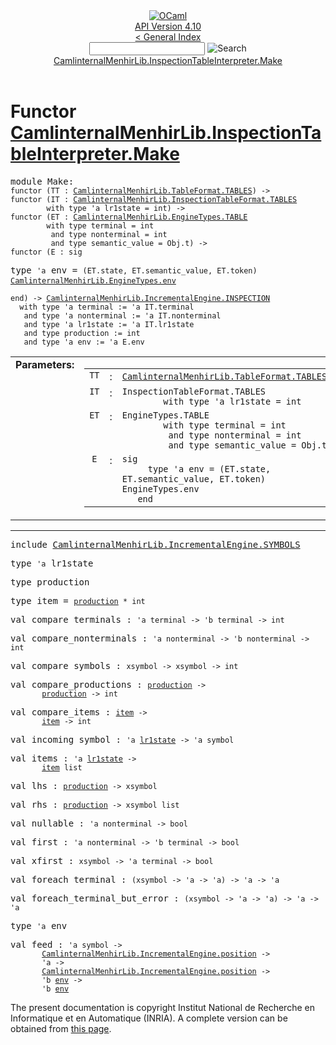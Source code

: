 <!-- ((! set title API !)) ((! set documentation !)) ((! set api !)) ((! set nobreadcrumb !)) -->
<div class="api"><header><nav class="toc brand"><a class="brand" href="https://ocaml.org/"><img src="colour-logo-gray.svg" class="svg" alt="OCaml"></a></nav><nav class="toc"><div class="toc_version"><a href="/docs" id="version-select">API Version 4.10</a></div><a href="index.html">&lt; General Index</a><div class="api_search"><input type="text" name="apisearch" id="api_search" oninput="mySearch(false);" onkeypress="this.oninput();" onclick="this.oninput();" onpaste="this.oninput();">
<img src="search_icon.svg" alt="Search" class="svg" onclick="mySearch(false)"></div>
<div id="search_results"></div><div class="toc_title"><a href="#top">CamlinternalMenhirLib.InspectionTableInterpreter.Make</a></div><ul></ul></nav></header>

<h1>Functor <a href="type_CamlinternalMenhirLib.InspectionTableInterpreter.Make.html">CamlinternalMenhirLib.InspectionTableInterpreter.Make</a></h1>

<pre><span id="MODULEMake"><span class="keyword">module</span> Make</span>: <div class="sig_block"><code class="code"><span class="keyword">functor</span>&nbsp;(</code><code class="code"><span class="constructor">TT</span></code><code class="code">&nbsp;:&nbsp;</code><code class="type"><a href="CamlinternalMenhirLib.TableFormat.TABLES.html">CamlinternalMenhirLib.TableFormat.TABLES</a></code><code class="code">)&nbsp;<span class="keywordsign">-&gt;</span>&nbsp;</code><div class="sig_block"><code class="code"><span class="keyword">functor</span>&nbsp;(</code><code class="code"><span class="constructor">IT</span></code><code class="code">&nbsp;:&nbsp;</code><code class="type"><a href="CamlinternalMenhirLib.InspectionTableFormat.TABLES.html">CamlinternalMenhirLib.InspectionTableFormat.TABLES</a></code><code class="type"> 
        with type 'a lr1state = int</code><code class="code">)&nbsp;<span class="keywordsign">-&gt;</span>&nbsp;</code><div class="sig_block"><code class="code"><span class="keyword">functor</span>&nbsp;(</code><code class="code"><span class="constructor">ET</span></code><code class="code">&nbsp;:&nbsp;</code><code class="type"><a href="CamlinternalMenhirLib.EngineTypes.TABLE.html">CamlinternalMenhirLib.EngineTypes.TABLE</a></code><code class="type"> 
        with type terminal = int
         and type nonterminal = int
         and type semantic_value = Obj.t</code><code class="code">)&nbsp;<span class="keywordsign">-&gt;</span>&nbsp;</code><div class="sig_block"><code class="code"><span class="keyword">functor</span>&nbsp;(</code><code class="code"><span class="constructor">E</span></code><code class="code">&nbsp;:&nbsp;</code><code class="code"><span class="keyword">sig</span></code></div></div></div></div></pre><div class="sig_block">
<pre><span id="TYPEenv"><span class="keyword">type</span> <code class="type">'a</code> env</span> = <code class="type">(ET.state, ET.semantic_value, ET.token) <a href="CamlinternalMenhirLib.EngineTypes.html#TYPEenv">CamlinternalMenhirLib.EngineTypes.env</a></code> </pre>

</div><pre><code class="code"><span class="keyword">end</span></code><code class="code">)&nbsp;<span class="keywordsign">-&gt;</span>&nbsp;</code><code class="type"><a href="CamlinternalMenhirLib.IncrementalEngine.INSPECTION.html">CamlinternalMenhirLib.IncrementalEngine.INSPECTION</a></code><code class="type"> 
  with type 'a terminal := 'a IT.terminal
   and type 'a nonterminal := 'a IT.nonterminal
   and type 'a lr1state := 'a IT.lr1state
   and type production := int
   and type 'a env := 'a E.env</code></pre><table border="0" cellpadding="3" width="100%">
<tbody><tr>
<td align="left" valign="top" width="1%%"><b>Parameters: </b></td>
<td>
<table class="paramstable">
<tbody><tr>
<td align="center" valign="top" width="15%">
<code>TT</code></td>
<td align="center" valign="top">:</td>
<td><code class="type"><a href="CamlinternalMenhirLib.TableFormat.TABLES.html">CamlinternalMenhirLib.TableFormat.TABLES</a></code>
</td></tr><tr>
<td align="center" valign="top" width="15%">
<code>IT</code></td>
<td align="center" valign="top">:</td>
<td><code class="type">InspectionTableFormat.TABLES
        with type 'a lr1state = int</code>
</td></tr><tr>
<td align="center" valign="top" width="15%">
<code>ET</code></td>
<td align="center" valign="top">:</td>
<td><code class="type">EngineTypes.TABLE
        with type terminal = int
         and type nonterminal = int
         and type semantic_value = Obj.t</code>
</td></tr><tr>
<td align="center" valign="top" width="15%">
<code>E</code></td>
<td align="center" valign="top">:</td>
<td><code class="type">sig
     type 'a env = (ET.state, ET.semantic_value, ET.token) EngineTypes.env
   end</code>
</td></tr></tbody></table>
</td>
</tr>
</tbody></table>
<hr width="100%">

<pre><span class="keyword">include</span> <a href="CamlinternalMenhirLib.IncrementalEngine.SYMBOLS.html">CamlinternalMenhirLib.IncrementalEngine.SYMBOLS</a></pre>

<pre><span id="TYPElr1state"><span class="keyword">type</span> <code class="type">'a</code> lr1state</span> </pre>


<pre><span id="TYPEproduction"><span class="keyword">type</span> <code class="type"></code>production</span> </pre>


<pre><span id="TYPEitem"><span class="keyword">type</span> <code class="type"></code>item</span> = <code class="type"><a href="CamlinternalMenhirLib.IncrementalEngine.INSPECTION.html#TYPEproduction">production</a> * int</code> </pre>


<pre><span id="VALcompare_terminals"><span class="keyword">val</span> compare_terminals</span> : <code class="type">'a terminal -&gt; 'b terminal -&gt; int</code></pre>
<pre><span id="VALcompare_nonterminals"><span class="keyword">val</span> compare_nonterminals</span> : <code class="type">'a nonterminal -&gt; 'b nonterminal -&gt; int</code></pre>
<pre><span id="VALcompare_symbols"><span class="keyword">val</span> compare_symbols</span> : <code class="type">xsymbol -&gt; xsymbol -&gt; int</code></pre>
<pre><span id="VALcompare_productions"><span class="keyword">val</span> compare_productions</span> : <code class="type"><a href="CamlinternalMenhirLib.IncrementalEngine.INSPECTION.html#TYPEproduction">production</a> -&gt;<br>       <a href="CamlinternalMenhirLib.IncrementalEngine.INSPECTION.html#TYPEproduction">production</a> -&gt; int</code></pre>
<pre><span id="VALcompare_items"><span class="keyword">val</span> compare_items</span> : <code class="type"><a href="CamlinternalMenhirLib.IncrementalEngine.INSPECTION.html#TYPEitem">item</a> -&gt;<br>       <a href="CamlinternalMenhirLib.IncrementalEngine.INSPECTION.html#TYPEitem">item</a> -&gt; int</code></pre>
<pre><span id="VALincoming_symbol"><span class="keyword">val</span> incoming_symbol</span> : <code class="type">'a <a href="CamlinternalMenhirLib.IncrementalEngine.INSPECTION.html#TYPElr1state">lr1state</a> -&gt; 'a symbol</code></pre>
<pre><span id="VALitems"><span class="keyword">val</span> items</span> : <code class="type">'a <a href="CamlinternalMenhirLib.IncrementalEngine.INSPECTION.html#TYPElr1state">lr1state</a> -&gt;<br>       <a href="CamlinternalMenhirLib.IncrementalEngine.INSPECTION.html#TYPEitem">item</a> list</code></pre>
<pre><span id="VALlhs"><span class="keyword">val</span> lhs</span> : <code class="type"><a href="CamlinternalMenhirLib.IncrementalEngine.INSPECTION.html#TYPEproduction">production</a> -&gt; xsymbol</code></pre>
<pre><span id="VALrhs"><span class="keyword">val</span> rhs</span> : <code class="type"><a href="CamlinternalMenhirLib.IncrementalEngine.INSPECTION.html#TYPEproduction">production</a> -&gt; xsymbol list</code></pre>
<pre><span id="VALnullable"><span class="keyword">val</span> nullable</span> : <code class="type">'a nonterminal -&gt; bool</code></pre>
<pre><span id="VALfirst"><span class="keyword">val</span> first</span> : <code class="type">'a nonterminal -&gt; 'b terminal -&gt; bool</code></pre>
<pre><span id="VALxfirst"><span class="keyword">val</span> xfirst</span> : <code class="type">xsymbol -&gt; 'a terminal -&gt; bool</code></pre>
<pre><span id="VALforeach_terminal"><span class="keyword">val</span> foreach_terminal</span> : <code class="type">(xsymbol -&gt; 'a -&gt; 'a) -&gt; 'a -&gt; 'a</code></pre>
<pre><span id="VALforeach_terminal_but_error"><span class="keyword">val</span> foreach_terminal_but_error</span> : <code class="type">(xsymbol -&gt; 'a -&gt; 'a) -&gt; 'a -&gt; 'a</code></pre>
<pre><span id="TYPEenv"><span class="keyword">type</span> <code class="type">'a</code> env</span> </pre>


<pre><span id="VALfeed"><span class="keyword">val</span> feed</span> : <code class="type">'a symbol -&gt;<br>       <a href="CamlinternalMenhirLib.IncrementalEngine.html#TYPEposition">CamlinternalMenhirLib.IncrementalEngine.position</a> -&gt;<br>       'a -&gt;<br>       <a href="CamlinternalMenhirLib.IncrementalEngine.html#TYPEposition">CamlinternalMenhirLib.IncrementalEngine.position</a> -&gt;<br>       'b <a href="CamlinternalMenhirLib.IncrementalEngine.INSPECTION.html#TYPEenv">env</a> -&gt;<br>       'b <a href="CamlinternalMenhirLib.IncrementalEngine.INSPECTION.html#TYPEenv">env</a></code></pre>
<div class="copyright">The present documentation is copyright Institut National de Recherche en Informatique et en Automatique (INRIA). A complete version can be obtained from <a href="http://caml.inria.fr/pub/docs/manual-ocaml/">this page</a>.</div></div>